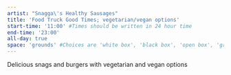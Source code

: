 ```yaml
---
artist: "Snagga\'s Healthy Sausages"
title: 'Food Truck Good Times; vegetarian/vegan options'
start-time: '11:00' #Times should be written in 24 hour time
end-time: '23:00'
all-day: true
space: 'grounds' #Choices are 'white box', 'black box', 'open box', 'grounds'
---
```

<!-- Description -->
Delicious snags and burgers with vegetarian and vegan options
<!-- Bio -->
